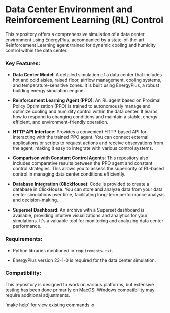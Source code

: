 # Data Center Environment and Reinforcement Learning (RL) Control

This repository offers a comprehensive simulation of a data center environment using EnergyPlus, accompanied by a state-of-the-art Reinforcement Learning agent trained for dynamic cooling and humidity control within the data center.

### Key Features:

- **Data Center Model**: A detailed simulation of a data center that includes hot and cold aisles, raised floor, airflow management, cooling systems, and temperature-sensitive zones. It is built using EnergyPlus, a robust building energy simulation engine.

- **Reinforcement Learning Agent (PPO)**: An RL agent based on Proximal Policy Optimization (PPO) is trained to autonomously manage and optimize cooling and humidity control within the data center. It learns how to respond to changing conditions and maintain a stable, energy-efficient, and environment-friendly operation.

- **HTTP API Interface**: Provides a convenient HTTP-based API for interacting with the trained PPO agent. You can connect external applications or scripts to request actions and receive observations from the agent, making it easy to integrate with various control systems.

- **Comparison with Constant Control Agents**: This repository also includes comparative results between the PPO agent and constant control strategies. This allows you to assess the superiority of RL-based control in managing data center conditions efficiently.

- **Database Integration (ClickHouse)**: Code is provided to create a database in ClickHouse. You can store and analyze data from your data center simulations over time, facilitating long-term performance analysis and decision-making.

- **Superset Dashboard**: An archive with a Superset dashboard is available, providing intuitive visualizations and analytics for your simulations. It's a valuable tool for monitoring and analyzing data center performance.

### Requirements:

- Python libraries mentioned in `requirements.txt`.

- EnergyPlus version 23-1-0 is required for the data center simulation.

### Compatibility:

This repository is designed to work on various platforms, but extensive testing has been done primarily on MacOS. Windows compatibility may require additional adjustments.

'make help' for view existing commands ю